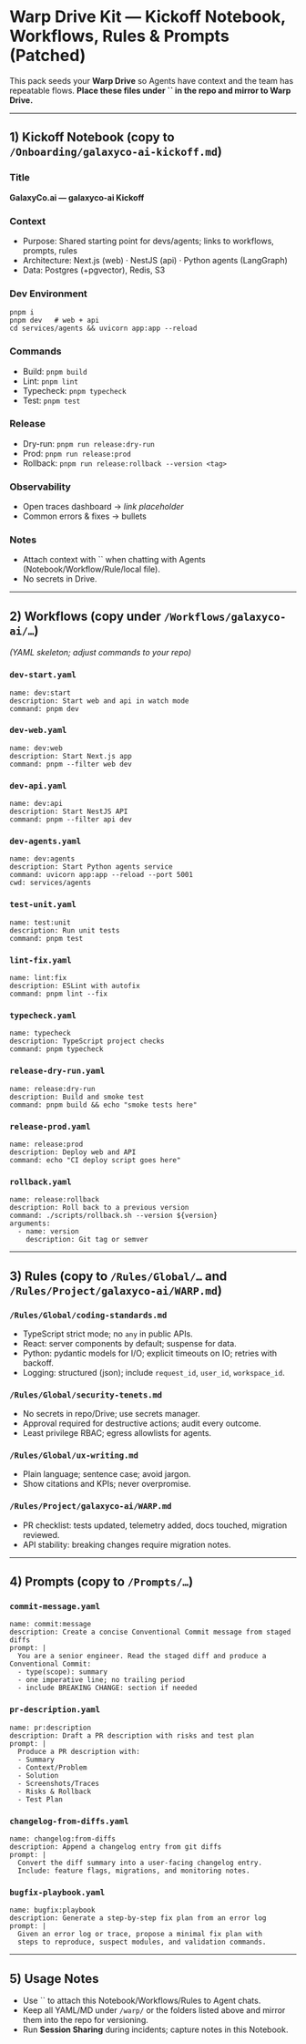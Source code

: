 # Warp Drive Kit — Kickoff Notebook, Workflows, Rules & Prompts (Patched)

This pack seeds your **Warp Drive** so Agents have context and the team has repeatable flows. **Place these files under **``** in the repo and mirror to Warp Drive.**

---

## 1) Kickoff Notebook (copy to `/Onboarding/galaxyco-ai-kickoff.md`)

### Title

**GalaxyCo.ai — galaxyco-ai Kickoff**

### Context

- Purpose: Shared starting point for devs/agents; links to workflows, prompts, rules
- Architecture: Next.js (web) · NestJS (api) · Python agents (LangGraph)
- Data: Postgres (+pgvector), Redis, S3

### Dev Environment

```
pnpm i
pnpm dev   # web + api
cd services/agents && uvicorn app:app --reload
```

### Commands

- Build: `pnpm build`
- Lint: `pnpm lint`
- Typecheck: `pnpm typecheck`
- Test: `pnpm test`

### Release

- Dry-run: `pnpm run release:dry-run`
- Prod: `pnpm run release:prod`
- Rollback: `pnpm run release:rollback --version <tag>`

### Observability

- Open traces dashboard → *link placeholder*
- Common errors & fixes → bullets

### Notes

- Attach context with `` when chatting with Agents (Notebook/Workflow/Rule/local file).
- No secrets in Drive.

---

## 2) Workflows (copy under `/Workflows/galaxyco-ai/…`)

*(YAML skeleton; adjust commands to your repo)*

### `dev-start.yaml`

```
name: dev:start
description: Start web and api in watch mode
command: pnpm dev
```

### `dev-web.yaml`

```
name: dev:web
description: Start Next.js app
command: pnpm --filter web dev
```

### `dev-api.yaml`

```
name: dev:api
description: Start NestJS API
command: pnpm --filter api dev
```

### `dev-agents.yaml`

```
name: dev:agents
description: Start Python agents service
command: uvicorn app:app --reload --port 5001
cwd: services/agents
```

### `test-unit.yaml`

```
name: test:unit
description: Run unit tests
command: pnpm test
```

### `lint-fix.yaml`

```
name: lint:fix
description: ESLint with autofix
command: pnpm lint --fix
```

### `typecheck.yaml`

```
name: typecheck
description: TypeScript project checks
command: pnpm typecheck
```

### `release-dry-run.yaml`

```
name: release:dry-run
description: Build and smoke test
command: pnpm build && echo "smoke tests here"
```

### `release-prod.yaml`

```
name: release:prod
description: Deploy web and API
command: echo "CI deploy script goes here"
```

### `rollback.yaml`

```
name: release:rollback
description: Roll back to a previous version
command: ./scripts/rollback.sh --version ${version}
arguments:
  - name: version
    description: Git tag or semver
```

---

## 3) Rules (copy to `/Rules/Global/…` and `/Rules/Project/galaxyco-ai/WARP.md`)

### `/Rules/Global/coding-standards.md`

- TypeScript strict mode; no `any` in public APIs.
- React: server components by default; suspense for data.
- Python: pydantic models for I/O; explicit timeouts on IO; retries with backoff.
- Logging: structured (json); include `request_id`, `user_id`, `workspace_id`.

### `/Rules/Global/security-tenets.md`

- No secrets in repo/Drive; use secrets manager.
- Approval required for destructive actions; audit every outcome.
- Least privilege RBAC; egress allowlists for agents.

### `/Rules/Global/ux-writing.md`

- Plain language; sentence case; avoid jargon.
- Show citations and KPIs; never overpromise.

### `/Rules/Project/galaxyco-ai/WARP.md`

- PR checklist: tests updated, telemetry added, docs touched, migration reviewed.
- API stability: breaking changes require migration notes.

---

## 4) Prompts (copy to `/Prompts/…`)

### `commit-message.yaml`

```
name: commit:message
description: Create a concise Conventional Commit message from staged diffs
prompt: |
  You are a senior engineer. Read the staged diff and produce a Conventional Commit:
  - type(scope): summary
  - one imperative line; no trailing period
  - include BREAKING CHANGE: section if needed
```

### `pr-description.yaml`

```
name: pr:description
description: Draft a PR description with risks and test plan
prompt: |
  Produce a PR description with:
  - Summary
  - Context/Problem
  - Solution
  - Screenshots/Traces
  - Risks & Rollback
  - Test Plan
```

### `changelog-from-diffs.yaml`

```
name: changelog:from-diffs
description: Append a changelog entry from git diffs
prompt: |
  Convert the diff summary into a user-facing changelog entry.
  Include: feature flags, migrations, and monitoring notes.
```

### `bugfix-playbook.yaml`

```
name: bugfix:playbook
description: Generate a step-by-step fix plan from an error log
prompt: |
  Given an error log or trace, propose a minimal fix plan with
  steps to reproduce, suspect modules, and validation commands.
```

---

## 5) Usage Notes

- Use `` to attach this Notebook/Workflows/Rules to Agent chats.
- Keep all YAML/MD under `/warp/` or the folders listed above and mirror them into the repo for versioning.
- Run **Session Sharing** during incidents; capture notes in this Notebook.

